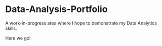 # Data-Analysis-Portfolio

A work-in-progress area where I hope to demonstrate my Data Analytics skills. 

Here we go!
